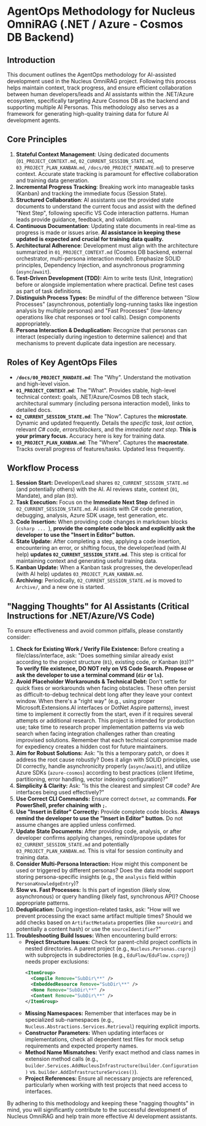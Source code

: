 # AgentOps Methodology for Nucleus OmniRAG (.NET / Azure - Cosmos DB Backend)

## Introduction

This document outlines the AgentOps methodology for AI-assisted development used in the Nucleus OmniRAG project. Following this process helps maintain context, track progress, and ensure efficient collaboration between human developers/leads and AI assistants within the .NET/Azure ecosystem, specifically targeting Azure Cosmos DB as the backend and supporting multiple AI Personas. This methodology also serves as a framework for generating high-quality training data for future AI development agents.

## Core Principles

1.  **Stateful Context Management**: Using dedicated documents (`01_PROJECT_CONTEXT.md`, `02_CURRENT_SESSION_STATE.md`, `03_PROJECT_PLAN_KANBAN.md`, `/docs/00_PROJECT_MANDATE.md`) to preserve context. Accurate state tracking is paramount for effective collaboration and training data generation.
2.  **Incremental Progress Tracking**: Breaking work into manageable tasks (Kanban) and tracking the immediate focus (Session State).
3.  **Structured Collaboration**: AI assistants use the provided state documents to understand the current focus and assist with the defined "Next Step", following specific VS Code interaction patterns. Human leads provide guidance, feedback, and validation.
4.  **Continuous Documentation**: Updating state documents in real-time as progress is made or issues arise. **AI assistance in keeping these updated is expected and crucial for training data quality.**
5.  **Architectural Adherence**: Development must align with the architecture summarized in `01_PROJECT_CONTEXT.md` (Cosmos DB backend, external orchestrator, multi-persona interaction model). Emphasize SOLID principles, Dependency Injection, and asynchronous programming (`async`/`await`).
6.  **Test-Driven Development (TDD):** Aim to write tests (Unit, Integration) before or alongside implementation where practical. Define test cases as part of task definitions.
7.  **Distinguish Process Types:** Be mindful of the difference between "Slow Processes" (asynchronous, potentially long-running tasks like ingestion analysis by multiple personas) and "Fast Processes" (low-latency operations like chat responses or tool calls). Design components appropriately.
8.  **Persona Interaction & Deduplication:** Recognize that personas can interact (especially during ingestion to determine salience) and that mechanisms to prevent duplicate data ingestion are necessary.

## Roles of Key AgentOps Files

*   **`/docs/00_PROJECT_MANDATE.md`**: The "Why". Understand the motivation and high-level vision.
*   **`01_PROJECT_CONTEXT.md`**: The "What". Provides stable, high-level technical context: goals, .NET/Azure/Cosmos DB tech stack, architectural summary (including persona interaction model), links to detailed docs.
*   **`02_CURRENT_SESSION_STATE.md`**: The "Now". Captures the **microstate**. Dynamic and updated frequently. Details the *specific task*, *last action*, relevant *C# code*, *errors/blockers*, and the *immediate next step*. **This is your primary focus.** Accuracy here is key for training data.
*   **`03_PROJECT_PLAN_KANBAN.md`**: The "Where". Captures the **macrostate**. Tracks overall progress of features/tasks. Updated less frequently.

## Workflow Process

1.  **Session Start:** Developer/Lead shares `02_CURRENT_SESSION_STATE.md` (and potentially others) with the AI. AI reviews state, context (`01`, Mandate), and plan (`03`).
2.  **Task Execution:** Focus on the **Immediate Next Step** defined in `02_CURRENT_SESSION_STATE.md`. AI assists with C# code generation, debugging, analysis, Azure SDK usage, test generation, etc.
3.  **Code Insertion:** When providing code changes in markdown blocks (```csharp ... ```), **provide the complete code block and explicitly ask the developer to use the "Insert in Editor" button.**
4.  **State Update:** After completing a step, applying a code insertion, encountering an error, or shifting focus, the developer/lead (with AI help) **updates `02_CURRENT_SESSION_STATE.md`**. This step is critical for maintaining context and generating useful training data.
5.  **Kanban Update:** When a Kanban task progresses, the developer/lead (with AI help) updates `03_PROJECT_PLAN_KANBAN.md`.
6.  **Archiving:** Periodically, `02_CURRENT_SESSION_STATE.md` is moved to `Archive/`, and a new one is started.

## "Nagging Thoughts" for AI Assistants (Critical Instructions for .NET/Azure/VS Code)

To ensure effectiveness and avoid common pitfalls, please constantly consider:

1.  **Check for Existing Work / Verify File Existence:** Before creating a file/class/interface, ask: "Does something similar already exist according to the project structure (`01`), existing code, or Kanban (`03`)?" **To verify file existence, DO NOT rely on VS Code Search. Propose or ask the developer to use a terminal command (`dir` or `ls`).**
2.  **Avoid Placeholder Workarounds & Technical Debt:** Don't settle for quick fixes or workarounds when facing obstacles. These often persist as difficult-to-debug technical debt long after they leave your context window. When there's a "right way" (e.g., using proper Microsoft.Extensions.AI interfaces or DotNet Aspire patterns), invest time to implement it correctly from the start, even if it requires several attempts or additional research. This project is intended for production use; take time to research proper implementation patterns via web search when facing integration challenges rather than creating improvised solutions. Remember that each technical compromise made for expediency creates a hidden cost for future maintainers.
3.  **Aim for Robust Solutions:** Ask: "Is this a temporary patch, or does it address the root cause robustly? Does it align with SOLID principles, use DI correctly, handle asynchronicity properly (`async`/`await`), and utilize Azure SDKs (`azure-cosmos`) according to best practices (client lifetime, partitioning, error handling, vector indexing configuration)?"
4.  **Simplicity & Clarity:** Ask: "Is this the clearest and simplest C# code? Are interfaces being used effectively?"
5.  **Use Correct CLI Commands:** Ensure correct `dotnet`, `az` commands. **For PowerShell, prefer chaining with `;`.**
6.  **Use "Insert in Editor" Correctly:** Provide complete code blocks. **Always remind the developer to use the "Insert in Editor" button.** Do not assume changes are applied unless confirmed.
7.  **Update State Documents:** After providing code, analysis, or after developer confirms applying changes, remind/propose updates for `02_CURRENT_SESSION_STATE.md` and potentially `03_PROJECT_PLAN_KANBAN.md`. This is vital for session continuity and training data.
8.  **Consider Multi-Persona Interaction:** How might this component be used or triggered by different personas? Does the data model support storing persona-specific insights (e.g., the `analysis` field within `PersonaKnowledgeEntry`)?
9.  **Slow vs. Fast Processes:** Is this part of ingestion (likely slow, asynchronous) or query handling (likely fast, synchronous API)? Choose appropriate patterns.
10. **Deduplication:** During ingestion-related tasks, ask: "How will we prevent processing the exact same artifact multiple times? Should we add checks based on `ArtifactMetadata` properties (like `sourceUri` and potentially a content hash) or use the `sourceIdentifier`?"
11. **Troubleshooting Build Issues:** When encountering build errors:
    - **Project Structure Issues:** Check for parent-child project conflicts in nested directories. A parent project (e.g., `Nucleus.Personas.csproj`) with subprojects in subdirectories (e.g., `EduFlow/EduFlow.csproj`) needs proper exclusions:
      ```xml
      <ItemGroup>
        <Compile Remove="SubDir\**" />
        <EmbeddedResource Remove="SubDir\**" />
        <None Remove="SubDir\**" />
        <Content Remove="SubDir\**" />
      </ItemGroup>
      ```
    - **Missing Namespaces:** Remember that interfaces may be in specialized sub-namespaces (e.g., `Nucleus.Abstractions.Services.Retrieval`) requiring explicit imports.
    - **Constructor Parameters:** When updating interfaces or implementations, check all dependent test files for mock setup requirements and expected property names.
    - **Method Name Mismatches:** Verify exact method and class names in extension method calls (e.g., `builder.Services.AddNucleusInfrastructure(builder.Configuration)` vs. `builder.AddInfrastructureServices()`).
    - **Project References:** Ensure all necessary projects are referenced, particularly when working with test projects that need access to interfaces.

By adhering to this methodology and keeping these "nagging thoughts" in mind, you will significantly contribute to the successful development of Nucleus OmniRAG and help train more effective AI development assistants.